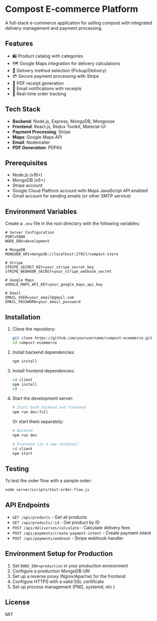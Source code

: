 # Compost E-commerce Platform

A full-stack e-commerce application for selling compost with integrated delivery management and payment processing.

## Features

- 🛍️ Product catalog with categories
- 🗺️ Google Maps integration for delivery calculations
- 🚚 Delivery method selection (Pickup/Delivery)
- 💳 Secure payment processing with Stripe
- 📄 PDF receipt generation
- 📧 Email notifications with receipts
- 🔄 Real-time order tracking

## Tech Stack

- **Backend**: Node.js, Express, MongoDB, Mongoose
- **Frontend**: React.js, Redux Toolkit, Material-UI
- **Payment Processing**: Stripe
- **Maps**: Google Maps API
- **Email**: Nodemailer
- **PDF Generation**: PDFKit

## Prerequisites

- Node.js (v16+)
- MongoDB (v5+)
- Stripe account
- Google Cloud Platform account with Maps JavaScript API enabled
- Gmail account for sending emails (or other SMTP service)

## Environment Variables

Create a `.env` file in the root directory with the following variables:

```env
# Server Configuration
PORT=5000
NODE_ENV=development

# MongoDB
MONGODB_URI=mongodb://localhost:27017/compost-store

# Stripe
STRIPE_SECRET_KEY=your_stripe_secret_key
STRIPE_WEBHOOK_SECRET=your_stripe_webhook_secret

# Google Maps
GOOGLE_MAPS_API_KEY=your_google_maps_api_key

# Email
EMAIL_USER=your_email@gmail.com
EMAIL_PASSWORD=your_email_password
```

## Installation

1. Clone the repository:
   ```bash
   git clone https://github.com/yourusername/compost-ecommerce.git
   cd compost-ecommerce
   ```

2. Install backend dependencies:
   ```bash
   npm install
   ```

3. Install frontend dependencies:
   ```bash
   cd client
   npm install
   cd ..
   ```

4. Start the development server:
   ```bash
   # Start both backend and frontend
   npm run dev:full
   ```

   Or start them separately:
   ```bash
   # Backend
   npm run dev
   
   # Frontend (in a new terminal)
   cd client
   npm start
   ```

## Testing

To test the order flow with a sample order:

```bash
node server/scripts/test-order-flow.js
```

## API Endpoints

- `GET /api/products` - Get all products
- `GET /api/products/:id` - Get product by ID
- `POST /api/deliveries/calculate` - Calculate delivery fees
- `POST /api/payments/create-payment-intent` - Create payment intent
- `POST /api/payments/webhook` - Stripe webhook handler

## Environment Setup for Production

1. Set `NODE_ENV=production` in your production environment
2. Configure a production MongoDB URI
3. Set up a reverse proxy (Nginx/Apache) for the frontend
4. Configure HTTPS with a valid SSL certificate
5. Set up process management (PM2, systemd, etc.)

## License

MIT
